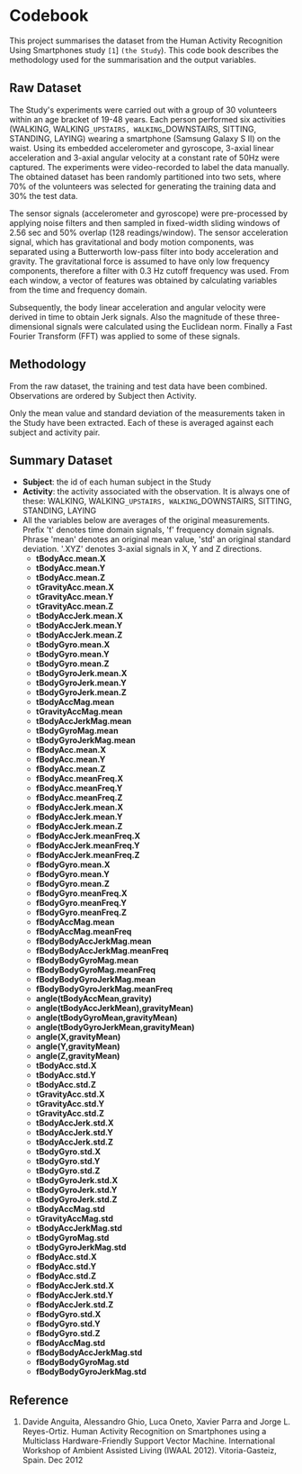 # Codebook

This project summarises the dataset from the Human Activity Recognition Using Smartphones study `[1`] `(the Study`). This code book describes the methodology used for the summarisation and the output variables.

## Raw Dataset

The Study's experiments were carried out with a group of 30 volunteers within an age bracket of 19-48 years. Each person performed six activities (WALKING, WALKING`_UPSTAIRS, WALKING`_DOWNSTAIRS, SITTING, STANDING, LAYING) wearing a smartphone (Samsung Galaxy S II) on the waist. Using its embedded accelerometer and gyroscope, 3-axial linear acceleration and 3-axial angular velocity at a constant rate of 50Hz were captured. The experiments were video-recorded to label the data manually. The obtained dataset has been randomly partitioned into two sets, where 70% of the volunteers was selected for generating the training data and 30% the test data. 

The sensor signals (accelerometer and gyroscope) were pre-processed by applying noise filters and then sampled in fixed-width sliding windows of 2.56 sec and 50% overlap (128 readings/window). The sensor acceleration signal, which has gravitational and body motion components, was separated using a Butterworth low-pass filter into body acceleration and gravity. The gravitational force is assumed to have only low frequency components, therefore a filter with 0.3 Hz cutoff frequency was used. From each window, a vector of features was obtained by calculating variables from the time and frequency domain.

Subsequently, the body linear acceleration and angular velocity were derived in time to obtain Jerk signals. Also the magnitude of these three-dimensional signals were calculated using the Euclidean norm. Finally a Fast Fourier Transform (FFT) was applied to some of these signals.

## Methodology

From the raw dataset, the training and test data have been combined. Observations are ordered by Subject then Activity.

Only the mean value and standard deviation of the measurements taken in the Study have been extracted. Each of these is averaged against each subject and activity pair. 

## Summary Dataset

* **Subject**: the id of each human subject in the Study
* **Activity**: the activity associated with the observation. It is always one of these: WALKING, WALKING`_UPSTAIRS, WALKING`_DOWNSTAIRS, SITTING, STANDING, LAYING
* All the variables below are averages of the original measurements. Prefix 't' denotes time domain signals, 'f' frequency domain signals. Phrase 'mean' denotes an original mean value, 'std' an original standard deviation. '.XYZ' denotes 3-axial signals in X, Y and Z directions.
   * **tBodyAcc.mean.X**
   * **tBodyAcc.mean.Y**
   * **tBodyAcc.mean.Z**
   * **tGravityAcc.mean.X**
   * **tGravityAcc.mean.Y**
   * **tGravityAcc.mean.Z**
   * **tBodyAccJerk.mean.X**
   * **tBodyAccJerk.mean.Y**
   * **tBodyAccJerk.mean.Z**
   * **tBodyGyro.mean.X**
   * **tBodyGyro.mean.Y**
   * **tBodyGyro.mean.Z**
   * **tBodyGyroJerk.mean.X**
   * **tBodyGyroJerk.mean.Y**
   * **tBodyGyroJerk.mean.Z**
   * **tBodyAccMag.mean**
   * **tGravityAccMag.mean**
   * **tBodyAccJerkMag.mean**
   * **tBodyGyroMag.mean**
   * **tBodyGyroJerkMag.mean**
   * **fBodyAcc.mean.X**
   * **fBodyAcc.mean.Y**
   * **fBodyAcc.mean.Z**
   * **fBodyAcc.meanFreq.X**
   * **fBodyAcc.meanFreq.Y**
   * **fBodyAcc.meanFreq.Z**
   * **fBodyAccJerk.mean.X**
   * **fBodyAccJerk.mean.Y**
   * **fBodyAccJerk.mean.Z**
   * **fBodyAccJerk.meanFreq.X**
   * **fBodyAccJerk.meanFreq.Y**
   * **fBodyAccJerk.meanFreq.Z**
   * **fBodyGyro.mean.X**
   * **fBodyGyro.mean.Y**
   * **fBodyGyro.mean.Z**
   * **fBodyGyro.meanFreq.X**
   * **fBodyGyro.meanFreq.Y**
   * **fBodyGyro.meanFreq.Z**
   * **fBodyAccMag.mean**
   * **fBodyAccMag.meanFreq**
   * **fBodyBodyAccJerkMag.mean**
   * **fBodyBodyAccJerkMag.meanFreq**
   * **fBodyBodyGyroMag.mean**
   * **fBodyBodyGyroMag.meanFreq**
   * **fBodyBodyGyroJerkMag.mean**
   * **fBodyBodyGyroJerkMag.meanFreq**
   * **angle(tBodyAccMean,gravity)**
   * **angle(tBodyAccJerkMean),gravityMean)**
   * **angle(tBodyGyroMean,gravityMean)**
   * **angle(tBodyGyroJerkMean,gravityMean)**
   * **angle(X,gravityMean)**
   * **angle(Y,gravityMean)**
   * **angle(Z,gravityMean)**
   * **tBodyAcc.std.X**
   * **tBodyAcc.std.Y**
   * **tBodyAcc.std.Z**
   * **tGravityAcc.std.X**
   * **tGravityAcc.std.Y**
   * **tGravityAcc.std.Z**
   * **tBodyAccJerk.std.X**
   * **tBodyAccJerk.std.Y**
   * **tBodyAccJerk.std.Z**
   * **tBodyGyro.std.X**
   * **tBodyGyro.std.Y**
   * **tBodyGyro.std.Z**
   * **tBodyGyroJerk.std.X**
   * **tBodyGyroJerk.std.Y**
   * **tBodyGyroJerk.std.Z**
   * **tBodyAccMag.std**
   * **tGravityAccMag.std**
   * **tBodyAccJerkMag.std**
   * **tBodyGyroMag.std**
   * **tBodyGyroJerkMag.std**
   * **fBodyAcc.std.X**
   * **fBodyAcc.std.Y**
   * **fBodyAcc.std.Z**
   * **fBodyAccJerk.std.X**
   * **fBodyAccJerk.std.Y**
   * **fBodyAccJerk.std.Z**
   * **fBodyGyro.std.X**
   * **fBodyGyro.std.Y**
   * **fBodyGyro.std.Z**
   * **fBodyAccMag.std**
   * **fBodyBodyAccJerkMag.std**
   * **fBodyBodyGyroMag.std**
   * **fBodyBodyGyroJerkMag.std**


## Reference

1. Davide Anguita, Alessandro Ghio, Luca Oneto, Xavier Parra and Jorge L. Reyes-Ortiz. Human Activity Recognition on Smartphones using a Multiclass Hardware-Friendly Support Vector Machine. International Workshop of Ambient Assisted Living (IWAAL 2012). Vitoria-Gasteiz, Spain. Dec 2012
